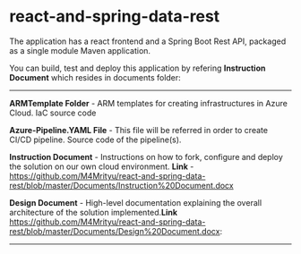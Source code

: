 # react-and-spring-data-rest


The application has a react frontend and a Spring Boot Rest API, packaged as a single module Maven application.

You can build, test and deploy this application by refering **Instruction Document** which resides in documents folder:

---
**ARMTemplate Folder** - ARM templates for creating infrastructures in Azure Cloud. IaC source code

**Azure-Pipeline.YAML File** - This file will be referred in order to create CI/CD pipeline. Source code of the pipeline(s).

**Instruction Document** - Instructions on how to fork, configure and deploy the solution on our own cloud environment. **Link** - https://github.com/M4Mrityu/react-and-spring-data-rest/blob/master/Documents/Instruction%20Document.docx

**Design Document** - High-level documentation explaining the overall architecture of the solution implemented.**Link** https://github.com/M4Mrityu/react-and-spring-data-rest/blob/master/Documents/Design%20Document.docx:

---

